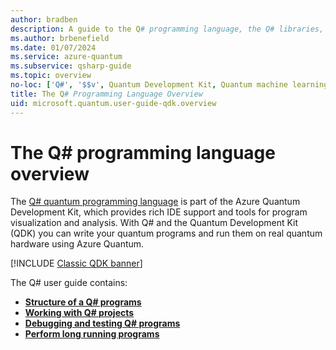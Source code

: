 ```yaml
---
author: bradben
description: A guide to the Q# programming language, the Q# libraries, and how to develop quantum programs.
ms.author: brbenefield
ms.date: 01/07/2024
ms.service: azure-quantum
ms.subservice: qsharp-guide
ms.topic: overview
no-loc: ['Q#', '$$v', Quantum Development Kit, Quantum machine learning, target, targets]
title: The Q# Programming Language Overview
uid: microsoft.quantum.user-guide-qdk.overview
---
```


# The Q# programming language overview

The [Q# quantum programming language](xref:microsoft.quantum.overview.q-sharp) is part of the Azure Quantum Development Kit, which provides rich IDE support and tools for program visualization and analysis. With Q# and the Quantum Development Kit (QDK) you can write your quantum programs and run them on real quantum hardware using Azure Quantum.

[!INCLUDE [Classic QDK banner](../includes/classic-qdk-deprecation.md)]

The Q# user guide contains:

- [**Structure of a Q# programs**](xref:microsoft.quantum.user-guide-qdk.overview.program-structure)
- [**Working with Q# projects**](xref:microsoft.quantum.qsharp-projects)
- [**Debugging and testing Q# programs**](xref:microsoft.quantum.user-guide-qdk.overview.testingdebugging)
- [**Perform long running programs**](xref:microsoft.quantum.long-running-experiments)
